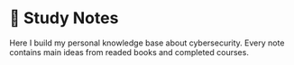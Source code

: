 # 📔 Study Notes

Here I build my personal knowledge base about cybersecurity.
Every note contains main ideas from readed books and completed courses.

